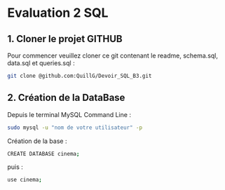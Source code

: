# Evaluation 2 SQL

## 1. Cloner le projet GITHUB
Pour commencer veuillez cloner ce git contenant le readme, schema.sql, data.sql et queries.sql :

```bash
git clone @github.com:QuillG/Devoir_SQL_B3.git
```

## 2. Création de la DataBase
Depuis le terminal MySQL Command Line :

```bash
sudo mysql -u "nom de votre utilisateur" -p
```
Création de la base :

```bash
CREATE DATABASE cinema;
```

puis :

```bash
use cinema;
```










